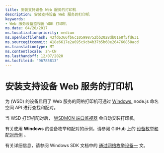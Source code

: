 ```yaml
---
title: 安装支持设备 Web 服务的打印机
description: 安装支持设备 Web 服务的打印机
keywords:
- Web 服务设备监视器 WDK 打印机
ms.date: 04/20/2017
ms.localizationpriority: medium
ms.openlocfilehash: 43fd6366fb6c105998752bb2028db01e8f5fd631
ms.sourcegitcommit: 418e6617e2a695c9cb4b37b5b60e264760858acd
ms.translationtype: MT
ms.contentlocale: zh-CN
ms.lasthandoff: 12/07/2020
ms.locfileid: "96785813"
---
```

# <a name="installing-printers-that-support-web-services-for-devices"></a>安装支持设备 Web 服务的打印机


为 (WSD) 的设备启用了 Web 服务的网络打印机可通过 [Windows.](/uwp/api/Windows.Devices.Enumeration) node.js 命名空间 API 进行查找和配对。

当 WSD 打印机配对后， [WSDMON 端口监视器](wsdmon-port-monitor.md) 会自动安装打印机。

有关使用 **Windows** 的设备枚举和配对的示例，请参阅 GitHub 上的 [设备枚举和配对示例](https://github.com/Microsoft/Windows-universal-samples/tree/master/Samples/DeviceEnumerationAndPairing) 。

有关详细信息，请参阅 Windows SDK 文档中的 [通过网络枚举设备一](/windows/uwp/devices-sensors/enumerate-devices-over-a-network) 文。

 

